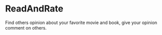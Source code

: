 # ReadAndRate
Find others opinion about your favorite movie and book, give your opinion comment on others.